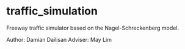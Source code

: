 traffic_simulation
==================

Freeway traffic simulator based on the Nagel-Schreckenberg model.

Author: Damian Dailisan
Adviser: May Lim
